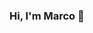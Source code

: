 ### Hi, I'm Marco 👋

<!--
**MarcoSchouten/MarcoSchouten** is a ✨ _special_ ✨ repository because its `README.md` (this file) appears on your GitHub profile.

Here are some ideas to get you started:

- 🔭 I’ve completed my master thesis on machine learning optimization of Pose Estimation of Autonomous Underwater Vehicles
- 🌱 I’m currently learning Tensorflow
- 👯 I’m looking to collaborate on Machine Learning Research
- 📫 How to reach me: email is the best marco.j.schouten@gmail.com
- ⚡ Fun fact: I grew up playing tradig card games in a small fishermen's village in northen Italy. 
-->
